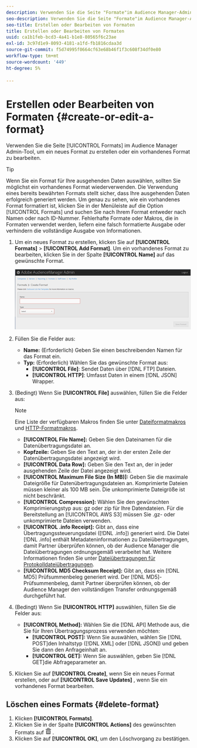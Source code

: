 ```yaml
---
description: Verwenden Sie die Seite "Formate"im Audience Manager-Admin-Tool, um ein neues Format zu erstellen oder ein vorhandenes Format zu bearbeiten.
seo-description: Verwenden Sie die Seite "Formate"im Audience Manager-Admin-Tool, um ein neues Format zu erstellen oder ein vorhandenes Format zu bearbeiten.
seo-title: Erstellen oder Bearbeiten von Formaten
title: Erstellen oder Bearbeiten von Formaten
uuid: ca1b1feb-bcd3-4a41-b1e8-80565f6c23ae
exl-id: 3c97d1e9-8093-4181-a1fd-fb1816cdaa3d
source-git-commit: f5d74995f0664cf63e68b46f1f3c608f34df0e80
workflow-type: tm+mt
source-wordcount: '449'
ht-degree: 5%

---
```


# Erstellen oder Bearbeiten von Formaten {#create-or-edit-a-format}

Verwenden Sie die Seite [!UICONTROL Formats] im Audience Manager Admin-Tool, um ein neues Format zu erstellen oder ein vorhandenes Format zu bearbeiten.

<!-- t_create_format.xml -->

>[!TIP]
>
>Wenn Sie ein Format für Ihre ausgehenden Daten auswählen, sollten Sie möglichst ein vorhandenes Format wiederverwenden. Die Verwendung eines bereits bewährten Formats stellt sicher, dass Ihre ausgehenden Daten erfolgreich generiert werden. Um genau zu sehen, wie ein vorhandenes Format formatiert ist, klicken Sie in der Menüleiste auf die Option [!UICONTROL Formats] und suchen Sie nach Ihrem Format entweder nach Namen oder nach ID-Nummer. Fehlerhafte Formate oder Makros, die in Formaten verwendet werden, liefern eine falsch formatierte Ausgabe oder verhindern die vollständige Ausgabe von Informationen.

1. Um ein neues Format zu erstellen, klicken Sie auf **[!UICONTROL Formats]** > **[!UICONTROL Add Format]**. Um ein vorhandenes Format zu bearbeiten, klicken Sie in der Spalte **[!UICONTROL Name]** auf das gewünschte Format.

   ![](assets/create_format.png)

1. Füllen Sie die Felder aus:
   * **Name:**  (Erforderlich) Geben Sie einen beschreibenden Namen für das Format ein.
   * **Typ:** (Erforderlich) Wählen Sie das gewünschte Format aus:
      * **[!UICONTROL File]**: Sendet Daten über  [!DNL FTP] Dateien.
      * **[!UICONTROL HTTP]**: Umfasst Daten in einem  [!DNL JSON] Wrapper.

1. (Bedingt) Wenn Sie **[!UICONTROL File]** auswählen, füllen Sie die Felder aus:

   >[!NOTE]
   >
   >Eine Liste der verfügbaren Makros finden Sie unter [Dateiformatmakros](../formats/file-formats.md#concept_A867101505074418A58DE325949E5089) und [HTTP-Formatmakros](../formats/web-formats.md#reference_C392124A5F3F42E49F8AADDBA601ADFE).

   * **[!UICONTROL File Name]:** Geben Sie den Dateinamen für die Datenübertragungsdatei an.
   * **Kopfzeile:**  Geben Sie den Text an, der in der ersten Zeile der Datenübertragungsdatei angezeigt wird.
   * **[!UICONTROL Data Row]:** Geben Sie den Text an, der in jeder ausgehenden Zeile der Datei angezeigt wird.
   * **[!UICONTROL Maximum File Size (In MB)]:** Geben Sie die maximale Dateigröße für Datenübertragungsdateien an. Komprimierte Dateien müssen kleiner als 100 MB sein. Die unkomprimierte Dateigröße ist nicht beschränkt.
   * **[!UICONTROL Compression]:**  Wählen Sie den gewünschten Komprimierungstyp aus: gz oder zip für Ihre Datendateien. Für die Bereitstellung an [!UICONTROL AWS S3] müssen Sie .gz- oder unkomprimierte Dateien verwenden.
   * **[!UICONTROL .info Receipt]:** Gibt an, dass eine Übertragungssteuerungsdatei ([!DNL .info]) generiert wird. Die Datei [!DNL .info] enthält Metadateninformationen zu Dateiübertragungen, damit Partner überprüfen können, ob der Audience Manager die Dateiübertragungen ordnungsgemäß verarbeitet hat. Weitere Informationen finden Sie unter [Dateiübertragungen für Protokolldateiübertragungen](https://marketing.adobe.com/resources/help/en_US/aam/c_s2s_add_transfer_control_files.html).
   * **[!UICONTROL MD5 Checksum Receipt]:** Gibt an, dass ein  [!DNL MD5] Prüfsummenbeleg generiert wird. Der [!DNL MD5]-Prüfsummenbeleg, damit Partner überprüfen können, ob der Audience Manager den vollständigen Transfer ordnungsgemäß durchgeführt hat.

1. (Bedingt) Wenn Sie **[!UICONTROL HTTP]** auswählen, füllen Sie die Felder aus:

   * **[!UICONTROL Method]:** Wählen Sie die  [!DNL API] Methode aus, die Sie für Ihren Übertragungsprozess verwenden möchten:
      * **[!UICONTROL POST]:** Wenn Sie auswählen, wählen Sie  [!DNL POST]den Inhaltstyp ([!DNL XML] oder  [!DNL JSON]) und geben Sie dann den Anfrageinhalt an.
      * **[!UICONTROL GET]:** Wenn Sie auswählen, geben Sie  [!DNL GET]die Abfrageparameter an.

1. Klicken Sie auf **[!UICONTROL Create]**, wenn Sie ein neues Format erstellen, oder auf **[!UICONTROL Save Updates]** , wenn Sie ein vorhandenes Format bearbeiten.

## Löschen eines Formats {#delete-format}

1. Klicken **[!UICONTROL Formats]**.
2. Klicken Sie in der Spalte **[!UICONTROL Actions]** des gewünschten Formats auf ![](assets/icon_delete.png) .
3. Klicken Sie auf **[!UICONTROL OK]**, um den Löschvorgang zu bestätigen.
